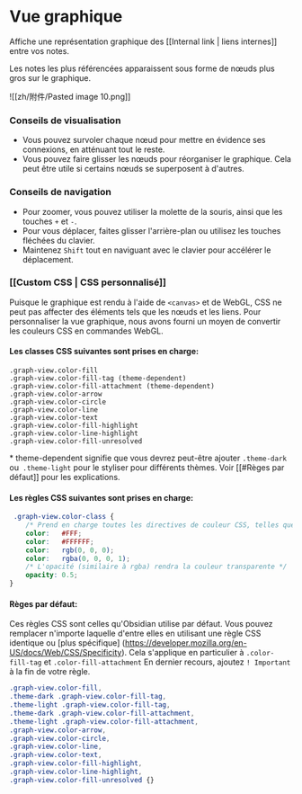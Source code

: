 # Vue graphique

Affiche une représentation graphique des [[Internal link | liens internes]] entre vos notes.

Les notes les plus référencées apparaissent sous forme de nœuds plus gros sur le graphique.

![[zh/附件/Pasted image 10.png]]

### Conseils de visualisation

- Vous pouvez survoler chaque nœud pour mettre en évidence ses connexions, en atténuant tout le reste.
- Vous pouvez faire glisser les nœuds pour réorganiser le graphique. Cela peut être utile si certains nœuds se superposent à d'autres.

### Conseils de navigation

- Pour zoomer, vous pouvez utiliser la molette de la souris, ainsi que les touches `+` et `-`.
- Pour vous déplacer, faites glisser l'arrière-plan ou utilisez les touches fléchées du clavier.
- Maintenez `Shift` tout en naviguant avec le clavier pour accélérer le déplacement.

### [[Custom CSS | CSS personnalisé]]

Puisque le graphique est rendu à l'aide de `<canvas>` et de WebGL, CSS ne peut pas affecter des éléments tels que les nœuds et les liens. Pour personnaliser la vue graphique, nous avons fourni un moyen de convertir les couleurs CSS en commandes WebGL.

#### Les classes CSS suivantes sont prises en charge:

```
.graph-view.color-fill
.graph-view.color-fill-tag (theme-dependent)
.graph-view.color-fill-attachment (theme-dependent)
.graph-view.color-arrow
.graph-view.color-circle
.graph-view.color-line
.graph-view.color-text
.graph-view.color-fill-highlight
.graph-view.color-line-highlight
.graph-view.color-fill-unresolved
```

\* theme-dependent signifie que vous devrez peut-être ajouter `.theme-dark` ou` .theme-light` pour le styliser pour différents thèmes. Voir [[#Règes par défaut]] pour les explications.

#### Les règles CSS suivantes sont prises en charge:

```css
 .graph-view.color-class {
	/* Prend en charge toutes les directives de couleur CSS, telles que #HEX, rgb et rgba */
	color:   #FFF;
	color:   #FFFFFF;
	color:   rgb(0, 0, 0);
	color:   rgba(0, 0, 0, 1);
	/* L'opacité (similaire à rgba) rendra la couleur transparente */
	opacity: 0.5;
}
```

#### Règes par défaut:

Ces règles CSS sont celles qu'Obsidian utilise par défaut. Vous pouvez remplacer n'importe laquelle d'entre elles en utilisant une règle CSS identique ou [plus spécifique] (https://developer.mozilla.org/en-US/docs/Web/CSS/Specificity). Cela s'applique en particulier à `.color-fill-tag` et `.color-fill-attachment` En dernier recours, ajoutez `! Important` à la fin de votre règle.

```css
.graph-view.color-fill,
.theme-dark .graph-view.color-fill-tag,
.theme-light .graph-view.color-fill-tag,
.theme-dark .graph-view.color-fill-attachment,
.theme-light .graph-view.color-fill-attachment,
.graph-view.color-arrow,
.graph-view.color-circle,
.graph-view.color-line,
.graph-view.color-text,
.graph-view.color-fill-highlight,
.graph-view.color-line-highlight,
.graph-view.color-fill-unresolved {}
```